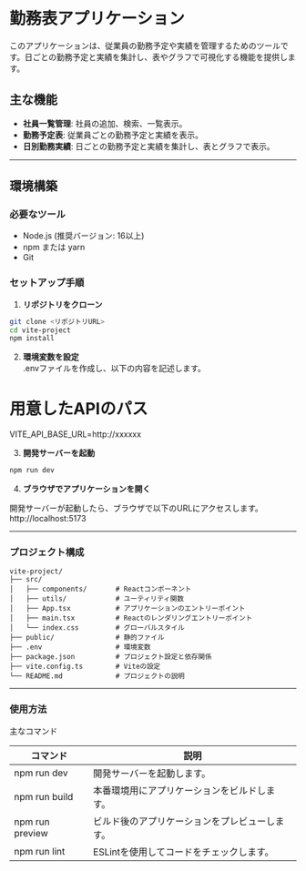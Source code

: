 # 勤務表アプリケーション

このアプリケーションは、従業員の勤務予定や実績を管理するためのツールです。日ごとの勤務予定と実績を集計し、表やグラフで可視化する機能を提供します。

## 主な機能

- **社員一覧管理**: 社員の追加、検索、一覧表示。
- **勤務予定表**: 従業員ごとの勤務予定と実績を表示。
- **日別勤務実績**: 日ごとの勤務予定と実績を集計し、表とグラフで表示。

---

## 環境構築

### 必要なツール

- Node.js (推奨バージョン: 16以上)
- npm または yarn
- Git

### セットアップ手順

1. **リポジトリをクローン**  
```bash
git clone <リポジトリURL>
cd vite-project
npm install
```

2. **環境変数を設定**  
.envファイルを作成し、以下の内容を記述します。
# 用意したAPIのパス
VITE_API_BASE_URL=http://xxxxxx

3. **開発サーバーを起動**  

```bash
npm run dev
```

4. **ブラウザでアプリケーションを開く**

開発サーバーが起動したら、ブラウザで以下のURLにアクセスします。  
http://localhost:5173  

---

### プロジェクト構成

```
vite-project/
├── src/
│   ├── components/       # Reactコンポーネント
│   ├── utils/            # ユーティリティ関数
│   ├── App.tsx           # アプリケーションのエントリーポイント
│   ├── main.tsx          # Reactのレンダリングエントリーポイント
│   └── index.css         # グローバルスタイル
├── public/               # 静的ファイル
├── .env                  # 環境変数
├── package.json          # プロジェクト設定と依存関係
├── vite.config.ts        # Viteの設定
└── README.md             # プロジェクトの説明
```

---

### 使用方法

主なコマンド

| コマンド         | 説明                                      |
|------------------|-------------------------------------------|
| npm run dev      | 開発サーバーを起動します。                |
| npm run build    | 本番環境用にアプリケーションをビルドします。|
| npm run preview  | ビルド後のアプリケーションをプレビューします。|
| npm run lint     | ESLintを使用してコードをチェックします。   |

